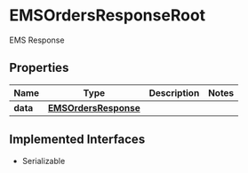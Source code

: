 

# EMSOrdersResponseRoot

EMS Response

## Properties

Name | Type | Description | Notes
------------ | ------------- | ------------- | -------------
**data** | [**EMSOrdersResponse**](EMSOrdersResponse.md) |  | 


## Implemented Interfaces

* Serializable



